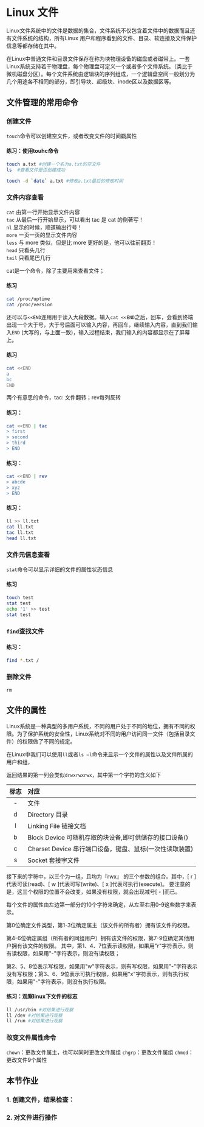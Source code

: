 # Linux 文件
Linux文件系统中的文件是数据的集合，文件系统不仅包含着文件中的数据而且还有文件系统的结构，所有Linux 用户和程序看到的文件、目录、软连接及文件保护信息等都存储在其中。

在Linux中普通文件和目录文件保存在称为块物理设备的磁盘或者磁带上。一套Linux系统支持若干物理盘，每个物理盘可定义一个或者多个文件系统。（类比于微机磁盘分区）。每个文件系统由逻辑块的序列组成，一个逻辑盘空间一般划分为几个用途各不相同的部分，即引导块、超级块、inode区以及数据区等。

## 文件管理的常用命令
### 创建文件
`touch`命令可以创建空文件，或者改变文件的时间戳属性

#### 练习：使用touhc命令
```bash
touch a.txt #创建一个名为a.txt的空文件
ls  #查看文件是否创建成功

touch -d `date` a.txt #修改a.txt最后的修改时间
```

### 文件内容查看
`cat`  由第一行开始显示文件内容   
`tac`  从最后一行开始显示，可以看出 tac 是 cat 的倒著写！  
`nl`   显示的时候，顺道输出行号！  
`more` 一页一页的显示文件内容  
`less` 与 more 类似，但是比 more 更好的是，他可以往前翻页！  
`head` 只看头几行  
`tail` 只看尾巴几行

cat是一个命令，除了主要用来查看文件；
#### 练习
```bash
cat /proc/uptime
cat /proc/version
```

还可以与`<<END`连用用于读入大段数据。输入`cat <<END`之后，回车，会看到终端出现一个大于号，大于号后面可以输入内容，再回车，继续输入内容，直到我们输入`END` (大写的，与上面一致)，输入过程结束，我们输入的内容都显示在了屏幕上。

#### 练习
```bash
cat <<END
a
bc
END
```

两个有意思的命令，tac: 文件翻转；rev每列反转
#### 练习：
```bash
cat <<END | tac
> first
> second
> third
> END
```

#### 练习：
```bash
cat <<END | rev
> abcde
> xyz
> END
```

#### 练习：
```bash
ll >> ll.txt
cat ll.txt
tac ll.txt
head ll.txt
```

### 文件元信息查看
`stat`命令可以显示详细的文件的属性状态信息

#### 练习
```bash
touch test
stat test
echo '1' >> test
stat test
```

### `find`查找文件
#### 练习：
```bash
find *.txt /
```

### 删除文件
`rm`


## 文件的属性
Linux系统是一种典型的多用户系统，不同的用户处于不同的地位，拥有不同的权限。为了保护系统的安全性，Linux系统对不同的用户访问同一文件（包括目录文件）的权限做了不同的规定。

在Linux中我们可以使用`ll`或者`ls –l`命令来显示一个文件的属性以及文件所属的用户和组，

返回结果的第一列会类似`drwxrwxrwx`，其中第一个字符的含义如下

|标志|对应|
|:---:|:---|
|- |文件|
|d |Directory 目录|
|l |Linking File 链接文档|
|b |Block Device 可随机存取的块设备,即可供储存的接口设备()|
|c |Charset Device 串行端口设备，键盘、鼠标(一次性读取装置)|
|s |Socket 套接字文件 |


接下来的字符中，以三个为一组，且均为『rwx』 的三个参数的组合。其中，[ r ]代表可读(read)、[ w ]代表可写(write)、[ x ]代表可执行(execute)。 要注意的是，这三个权限的位置不会改变，如果没有权限，就会出现减号[ - ]而已。


每个文件的属性由左边第一部分的10个字符来确定，从左至右用0-9这些数字来表示。

第0位确定文件类型，第1-3位确定属主（该文件的所有者）拥有该文件的权限。

第4-6位确定属组（所有者的同组用户）拥有该文件的权限，第7-9位确定其他用户拥有该文件的权限。
其中，第1、4、7位表示读权限，如果用"r"字符表示，则有读权限，如果用"-"字符表示，则没有读权限；

第2、5、8位表示写权限，如果用"w"字符表示，则有写权限，如果用"-"字符表示没有写权限；第3、6、9位表示可执行权限，如果用"x"字符表示，则有执行权限，如果用"-"字符表示，则没有执行权限。

#### 练习：观察linux下文件的标志
```bash
ll /usr/bin #对结果进行观察
ll /dev #对结果进行观察
ll /run #对结果进行观察
```


### 改变文件属性命令
`chown`：更改文件属主，也可以同时更改文件属组
`chgrp`：更改文件属组
`chmod`：更改文件9个属性

## 本节作业
### 1. 创建文件，结果检查：
### 2. 对文件进行操作
